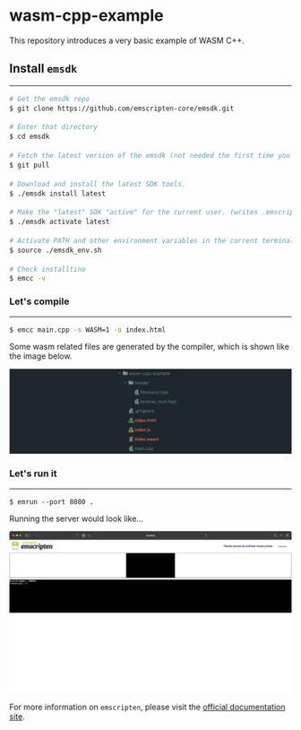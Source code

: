 # wasm-cpp-example
This repository introduces a very basic example of WASM C++.

## Install `emsdk`

----
```bash
# Get the emsdk repo
$ git clone https://github.com/emscripten-core/emsdk.git

# Enter that directory
$ cd emsdk

# Fetch the latest version of the emsdk (not needed the first time you clone)
$ git pull

# Download and install the latest SDK tools.
$ ./emsdk install latest

# Make the "latest" SDK "active" for the current user. (writes .emscripten file)
$ ./emsdk activate latest

# Activate PATH and other environment variables in the current terminal
$ source ./emsdk_env.sh

# Check installtino
$ emcc -v
```

### Let's compile

---

```bash
$ emcc main.cpp -s WASM=1 -o index.html
```

Some wasm related files are generated by the compiler, which is shown like the image below.

![structure](images/structure.png)

### Let's run it

----
```angular2html
$ emrun --port 8080 .
```

Running the server would look like...

![emrun](images/emrun.png)

For more information on `emscripten`, please visit the [official documentation site](https://emscripten.org/index.html).
